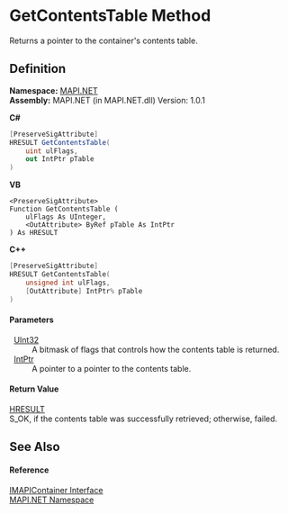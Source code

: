# GetContentsTable Method


Returns a pointer to the container's contents table.



## Definition
**Namespace:** <a href="N_MAPI_NET.md">MAPI.NET</a>  
**Assembly:** MAPI.NET (in MAPI.NET.dll) Version: 1.0.1

**C#**
``` C#
[PreserveSigAttribute]
HRESULT GetContentsTable(
	uint ulFlags,
	out IntPtr pTable
)
```
**VB**
``` VB
<PreserveSigAttribute>
Function GetContentsTable ( 
	ulFlags As UInteger,
	<OutAttribute> ByRef pTable As IntPtr
) As HRESULT
```
**C++**
``` C++
[PreserveSigAttribute]
HRESULT GetContentsTable(
	unsigned int ulFlags, 
	[OutAttribute] IntPtr% pTable
)
```



#### Parameters
<dl><dt>  <a href="https://learn.microsoft.com/dotnet/api/system.uint32" target="_blank" rel="noopener noreferrer">UInt32</a></dt><dd>A bitmask of flags that controls how the contents table is returned.</dd><dt>  <a href="https://learn.microsoft.com/dotnet/api/system.intptr" target="_blank" rel="noopener noreferrer">IntPtr</a></dt><dd>A pointer to a pointer to the contents table.</dd></dl>

#### Return Value
<a href="T_MAPI_NET_HRESULT.md">HRESULT</a>  
S_OK, if the contents table was successfully retrieved; otherwise, failed.

## See Also


#### Reference
<a href="T_MAPI_NET_IMAPIContainer.md">IMAPIContainer Interface</a>  
<a href="N_MAPI_NET.md">MAPI.NET Namespace</a>  
